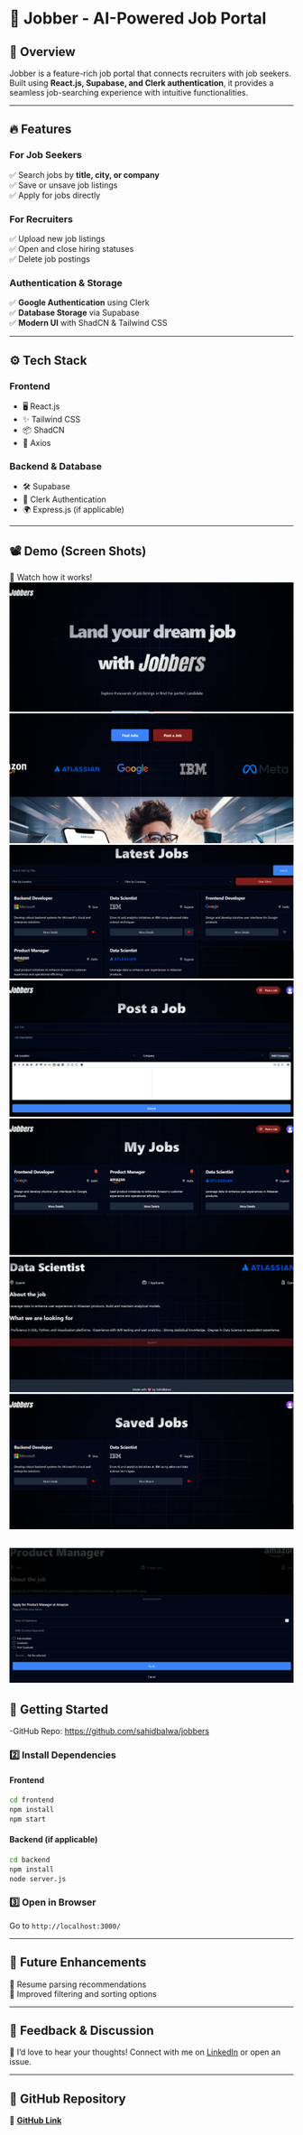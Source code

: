 # 🚀 Jobber - AI-Powered Job Portal  

## 📌 Overview  
Jobber is a feature-rich job portal that connects recruiters with job seekers. Built using **React.js, Supabase, and Clerk authentication**, it provides a seamless job-searching experience with intuitive functionalities.   

---

## 🔥 Features  
### **For Job Seekers**  
✅ Search jobs by **title, city, or company**  
✅ Save or unsave job listings  
✅ Apply for jobs directly  

### **For Recruiters**  
✅ Upload new job listings  
✅ Open and close hiring statuses  
✅ Delete job postings  

### **Authentication & Storage**  
✅ **Google Authentication** using Clerk  
✅ **Database Storage** via Supabase  
✅ **Modern UI** with ShadCN & Tailwind CSS  

---

## ⚙️ Tech Stack  
### **Frontend**  
- 🖥️ React.js  
- ✨ Tailwind CSS  
- 📦 ShadCN  
- 🔄 Axios  

### **Backend & Database**  
- 🛠️ Supabase  
- 🔐 Clerk Authentication  
- 🌍 Express.js (if applicable)  

---

## 📽️ Demo (Screen Shots)  
🎥 Watch how it works!  
![](/screenshots/Screenshot%202024-12-28%20213757.png)
![](/screenshots/Screenshot%202024-12-28%20213823.png)
![](/screenshots/Screenshot%202024-12-28%20213932.png)
![](/screenshots/Screenshot%202024-12-28%20214107.png)
![](/screenshots/Screenshot%202024-12-28%20214141.png)
![](/screenshots/Screenshot%202024-12-28%20214455.png)
![](/screenshots/Screenshot%202024-12-28%20214718.png)

![](/screenshots/Screenshot%202024-12-28%20220737.png)
---

## 🚀 Getting Started  
-GitHub Repo: https://github.com/sahidbalwa/jobbers

### **2️⃣ Install Dependencies**  
#### **Frontend**  
```sh
cd frontend
npm install
npm start
```

#### **Backend (if applicable)**  
```sh
cd backend
npm install
node server.js
```

### **3️⃣ Open in Browser**  
Go to `http://localhost:3000/`  

---

## 🎯 Future Enhancements  
🔹 Resume parsing recommendations  
🔹 Improved filtering and sorting options  

---


## 📢 Feedback & Discussion  
💬 I’d love to hear your thoughts! Connect with me on [LinkedIn](https://linkedin.com/in/sahid-balwa) or open an issue.  

---

## 📌 GitHub Repository  
🔗 **[GitHub Link](https://github.com/sahidbalwa/jobbers)**  
